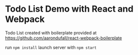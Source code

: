 # Todo List Demo with React and Webpack

Todo List created with boilerplate provided at https://github.com/aarondufall/react-webpack-boilerplate

run `npm install`
launch server with `npm start`
